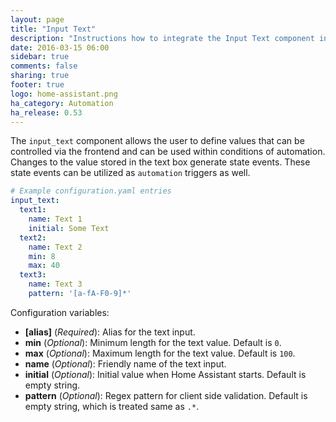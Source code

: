 ```yaml
---
layout: page
title: "Input Text"
description: "Instructions how to integrate the Input Text component into Home Assistant."
date: 2016-03-15 06:00
sidebar: true
comments: false
sharing: true
footer: true
logo: home-assistant.png
ha_category: Automation
ha_release: 0.53
---
```


The `input_text` component allows the user to define values that can be controlled via the frontend and can be used within conditions of automation. Changes to the value stored in the text box generate state events. These state events can be utilized as `automation` triggers as well. 

```yaml
# Example configuration.yaml entries
input_text:
  text1:
    name: Text 1
    initial: Some Text
  text2:
    name: Text 2
    min: 8
    max: 40
  text3:
    name: Text 3
    pattern: '[a-fA-F0-9]*'
```

Configuration variables:

- **[alias]** (*Required*): Alias for the text input.
- **min** (*Optional*): Minimum length for the text value. Default is `0`.
- **max** (*Optional*): Maximum length for the text value. Default is `100`.
- **name** (*Optional*): Friendly name of the text input.
- **initial** (*Optional*): Initial value when Home Assistant starts. Default is empty string.
- **pattern** (*Optional*): Regex pattern for client side validation. Default is empty string, which is treated same as `.*`.
